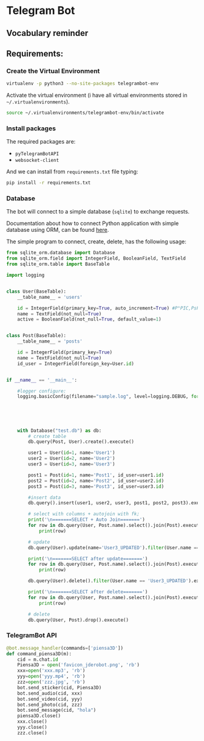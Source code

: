 # Telegram Bot

## Vocabulary reminder



## Requirements:

### Create the Virtual Environment

```bash
virtualenv -p python3 --no-site-packages telegrambot-env
```

Activate the virtual environment (i have all virtual environments stored in `~/.virtualenvironments`).

```bash
source ~/.virtualenvironments/telegrambot-env/bin/activate
```

### Install packages

The required packages are:

- `pyTelegramBotAPI`
- `websocket-client`

And we can install from `requirements.txt` file typing:

```bash
pip install -r requirements.txt
```


### Database

The bot will connect to a simple database (`sqlite`) to exchange requests.

Documentation about how to connect Python application with simple database using ORM, can be found [here](https://pypi.org/project/python-sqlite-orm/).

The simple program to connect, create, delete, has the following usage:

```python
from sqlite_orm.database import Database
from sqlite_orm.field import IntegerField, BooleanField, TextField
from sqlite_orm.table import BaseTable

import logging


class User(BaseTable):
    __table_name__ = 'users'

    id = IntegerField(primary_key=True, auto_increment=True) #Р°РІС‚РѕРёРЅРєСЂРµРјРµРЅС‚ РЅР° int РїРѕР»Рµ
    name = TextField(not_null=True)
    active = BooleanField(not_null=True, default_value=1)


class Post(BaseTable):
    __table_name__ = 'posts'

    id = IntegerField(primary_key=True)
    name = TextField(not_null=True)
    id_user = IntegerField(foreign_key=User.id)


if __name__ == '__main__':

    #logger configure:
    logging.basicConfig(filename="sample.log", level=logging.DEBUG, format=('%(asctime)s: '
                                                                            '%(filename)s: '
                                                                            '%(levelname)s: '
                                                                            '%(funcName)s(): '
                                                                            '%(lineno)d: '
                                                                            '%(message)s'), datefmt="%Y-%m-%d %H:%M:%S")
    with Database("test.db") as db:
        # create table
        db.query(Post, User).create().execute()

        user1 = User(id=1, name='User1')
        user2 = User(id=2, name='User2')
        user3 = User(id=3, name='User3')

        post1 = Post(id=1, name='Post1', id_user=user1.id)
        post2 = Post(id=2, name='Post2', id_user=user2.id)
        post3 = Post(id=3, name='Post3', id_user=user3.id)

        #insert data
        db.query().insert(user1, user2, user3, post1, post2, post3).execute()

        # select with columns + autojoin with fk;
        print('\n=======SELECT + Auto Join=======')
        for row in db.query(User, Post.name).select().join(Post).execute():
            print(row)

        # update
        db.query(User).update(name='User3_UPDATED').filter(User.name == 'User3').execute()

        print('\n=======SELECT after update=======')
        for row in db.query(User, Post.name).select().join(Post).execute():
            print(row)

        db.query(User).delete().filter(User.name == 'User3_UPDATED').execute()

        print('\n=======SELECT after delete=======')
        for row in db.query(User, Post.name).select().join(Post).execute():
            print(row)

        # delete
        db.query(User, Post).drop().execute()
```


### TelegramBot API

```python
@bot.message_handler(commands=['piensa3D'])
def command_piensa3D(m):
    cid = m.chat.id
    Piensa3D = open('favicon_jderobot.png', 'rb')
    xxx=open('xxx.mp3', 'rb')
    yyy=open('yyy.mp4', 'rb')
    zzz=open('zzz.jpg', 'rb')
    bot.send_sticker(cid, Piensa3D)
    bot.send_audio(cid, xxx)
    bot.send_video(cid, yyy)
    bot.send_photo(cid, zzz)
    bot.send_message(cid, "hola")
    piensa3D.close()
    xxx.close()
    yyy.close()
    zzz.close()
```

